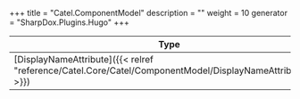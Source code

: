 

+++
title = "Catel.ComponentModel" 
description = ""
weight = 10
generator = "SharpDox.Plugins.Hugo"
+++

Type|Description
---|---
[DisplayNameAttribute]({{< relref "reference/Catel.Core/Catel/ComponentModel/DisplayNameAttribute.md" >}})| 

